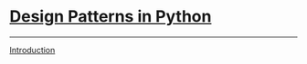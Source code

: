 # [Design Patterns in Python](https://medium.com/@estebanthi/improve-your-python-coding-with-design-patterns-4430a5de82b5)

---

[Introduction](https://medium.com/@estebanthi/improve-your-python-coding-with-design-patterns-introduction-4d77d7204b24)